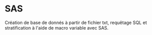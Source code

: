 # SAS
Création de base de donnés à partir de fichier txt, requêtage SQL et stratification à l'aide de macro variable avec SAS.
